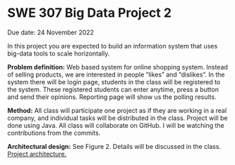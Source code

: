 # SWE 307 Big Data Project 2
Due date: 24 November 2022

In this project you are expected to build an information system that uses big-data tools to scale horizontally.

**Problem definition:** Web based system for online shopping system. Instead of selling products, we are interested in people “likes” and “dislikes”. In the system there will be login page, students in the class will be registered to the system. These registered students can enter anytime, press a button and send their opinions. Reporting page will show us the polling results.

**Method:** All class will participate one project as if they are working in a real company, and individual tasks will be distributed in the class. Project will be done using Java. All class will collaborate on GitHub. I will be watching the contributions from the commits.

**Architectural design:** See Figure 2. Details will be discussed in the class.
[Project architecture.](pro22.png)

